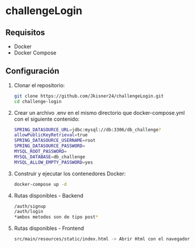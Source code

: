 # challengeLogin

## Requisitos

- Docker
- Docker Compose

## Configuración

1. Clonar el repositorio:

   ```sh
   git clone https://github.com/Jkisner24/challengeLogin.git
   cd challenge-login


2. Crear un archivo .env en el mismo directorio que docker-compose.yml con el siguiente contenido:
   ```sh
   SPRING_DATASOURCE_URL=jdbc:mysql://db:3306/db_challenge? 
   allowPublicKeyRetrieval=true
   SPRING_DATASOURCE_USERNAME=root
   SPRING_DATASOURCE_PASSWORD=
   MYSQL_ROOT_PASSWORD=
   MYSQL_DATABASE=db_challenge
   MYSQL_ALLOW_EMPTY_PASSWORD=yes

3. Construir y ejecutar los contenedores Docker:
   ```sh
   docker-compose up -d
   
4. Rutas disponibles - Backend
   ```sh
   /auth/signup 
   /auth/login
   *ambos metodos son de tipo post*

5. Rutas disponibles - Frontend 
   ```sh
   src/main/resources/static/index.html -> Abrir Html con el navegador y se despliega el html.



